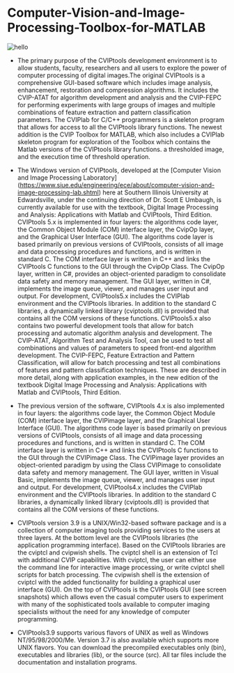 # Computer-Vision-and-Image-Processing-Toolbox-for-MATLAB
![hello](https://user-images.githubusercontent.com/53453731/91340468-b3c2ef00-e79d-11ea-88fc-c2d3a3c36b4d.png)
* The primary purpose of the CVIPtools development environment is to allow students, faculty, researchers and all users to explore the power of computer processing of digital images.The original CVIPtools is a comprehensive GUI-based software which includes image analysis, enhancement, restoration and compression algorithms. It includes the CVIP-ATAT for algorithm development and analysis and the CVIP-FEPC for performing experiments with large groups of images and multiple combinations of feature extraction and pattern classification parameters. The CVIPlab for C/C++ programmers is a skeleton program that allows for access to all the CVIPtools library functions. The newest addition is the CVIP Toolbox for MATLAB, which also includes a CVIPlab skeleton program for exploration of the Toolbox which contains the Matlab versions of the CVIPtools library functions. a thresholded image, and the execution time of 
threshold operation.

* The Windows version of CVIPtools, developed at the [Computer Vision and Image Processing Laboratory] (https://www.siue.edu/engineering/ece/about/computer-vision-and-image-processing-lab.shtml) here at Southern Illinois University at Edwardsville, under the continuing direction of Dr. Scott E Umbaugh, is currently available for use with the textbook, Digital Image Processing and Analysis: Applications with Matlab and CVIPtools, Third Edition. CVIPtools 5.x is implemented in four layers: the algorithms code layer, the Common Object Module (COM) interface layer, the CvipOp layer, and the Graphical User Interface (GUI). The algorithms code layer is based primarily on previous versions of CVIPtools, consists of all image and data processing procedures and functions, and is written in standard C. The COM interface layer is written in C++ and links the CVIPtools C functions to the GUI through the CvipOp Class. The CvipOp layer, written in C#, provides an object-oriented paradigm to consolidate data safety and memory management. The GUI layer, written in C#, implements the image queue, viewer, and manages user input and output. For development, CVIPtools5.x includes the CVIPlab environment and the CVIPtools libraries. In addition to the standard C libraries, a dynamically linked library (cviptools.dll) is provided that contains all the COM versions of these functions. CVIPtools5.x also contains two powerful development tools that allow for batch processing and automatic algorithm analysis and development. The CVIP-ATAT, Algorithm Test and Analysis Tool, can be used to test all combinations and values of parameters to speed front-end algorithm development. The CVIP-FEPC, Feature Extraction and Pattern Classification, will allow for batch processing and test all combinations of features and pattern classification techniques. These are described in more detail, along with application examples, in the new edition of the textbook Digital Image Processing and Analysis: Applications with Matlab and CVIPtools, Third Edition.

* The previous version of the software, CVIPtools 4.x is also implemented in four layers: the algorithms code layer, the Common Object Module (COM) interface layer, the CVIPimage layer, and the Graphical User Interface (GUI). The algorithms code layer is based primarily on previous versions of CVIPtools, consists of all image and data processing procedures and functions, and is written in standard C. The COM interface layer is written in C++ and links the CVIPtools C functions to the GUI through the CVIPimage Class. The CVIPimage layer provides an object-oriented paradigm by using the Class CVIPimage to consolidate data safety and memory management. The GUI layer, written in Visual Basic, implements the image queue, viewer, and manages user input and output. For development, CVIPtools4.x includes the CVIPlab environment and the CVIPtools libraries. In addition to the standard C libraries, a dynamically linked library (cviptools.dll) is provided that contains all the COM versions of these functions.

* CVIPtools version 3.9 is a UNIX/Win32-based software package and is a collection of computer imaging tools providing services to the users at three layers. At the bottom level are the CVIPtools libraries (the application programming interface). Based on the CVIPtools libraries are the cviptcl and cvipwish shells. The cviptcl shell is an extension of Tcl with additional CVIP capabilities. With cviptcl, the user can either use the command line for interactive image processing, or write cviptcl shell scripts for batch processing. The cvipwish shell is the extension of cviptcl with the added functionality for building a graphical user interface (GUI). On the top of CVIPtools is the CVIPtools GUI (see screen snapshots) which allows even the casual computer users to experiment with many of the sophisticated tools available to computer imaging specialists without the need for any knowledge of computer programming.

* CVIPtools3.9 supports various flavors of UNIX as well as Windows NT/95/98/2000/Me. Version 3.7 is also available which supports more UNIX flavors. You can download the precompiled executables only (bin), executables and libraries (lib), or the source (src). All tar files include the documentation and installation programs.

